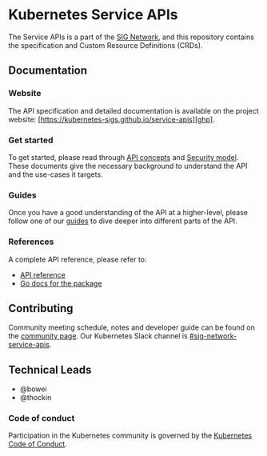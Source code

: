 # Kubernetes Service APIs

The Service APIs is a part of the [SIG Network][sn], and this repository
contains the specification and Custom Resource Definitions (CRDs).

## Documentation

### Website

The API specification and detailed documentation is available on the project
website: [https://kubernetes-sigs.github.io/service-apis][ghp].

### Get started

To get started, please read through [API concepts][concepts] and
[Security model][security-model]. These documents give the necessary background
to understand the API and the use-cases it targets.

### Guides

Once you have a good understanding of the API at a higher-level, please
follow one of our [guides][guides] to dive deeper into different parts of
the API.

### References

A complete API reference, please refer to:

- [API reference][spec]
- [Go docs for the package](https://pkg.go.dev/sigs.k8s.io/service-apis/apis/v1alpha1)

## Contributing

Community meeting schedule, notes and developer guide can be found on the
[community page][cm].
Our Kubernetes Slack channel is [#sig-network-service-apis][slack].

## Technical Leads

- @bowei
- @thockin 

### Code of conduct

Participation in the Kubernetes community is governed by the
[Kubernetes Code of Conduct](code-of-conduct.md).

[ghp]: https://kubernetes-sigs.github.io/service-apis/
[sn]: https://github.com/kubernetes/community/tree/master/sig-network
[cm]: https://kubernetes-sigs.github.io/service-apis/community
[slack]: https://kubernetes.slack.com/messages/sig-network-service-apis
[guides]: https://kubernetes-sigs.github.io/service-apis/guides
[spec]: https://kubernetes-sigs.github.io/service-apis/spec
[concepts]: https://kubernetes-sigs.github.io/service-apis/api-overview
[security-model]: https://kubernetes-sigs.github.io/service-apis/security-model

